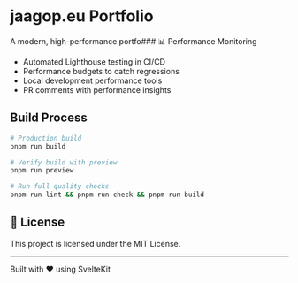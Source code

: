 # jaagop.eu Portfolio

A modern, high-performance portfo### 📊 Performance Monitoring

- Automated Lighthouse testing in CI/CD
- Performance budgets to catch regressions
- Local development performance tools
- PR comments with performance insights

## Build Process

```bash
# Production build
pnpm run build

# Verify build with preview
pnpm run preview

# Run full quality checks
pnpm run lint && pnpm run check && pnpm run build
```


## 📄 License

This project is licensed under the MIT License.

---

Built with ❤️ using SvelteKit
